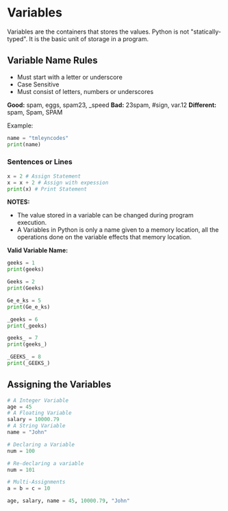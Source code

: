 # **Variables**
Variables are the containers that stores the values. Python is not "statically-typed". It is the basic unit of storage in a program.

## **Variable Name Rules**
* Must start with a letter or underscore
* Case Sensitive
* Must consist of letters, numbers or underscores

**Good:** spam, eggs, spam23, _speed
**Bad:** 23spam, #sign, var.12
**Different:** spam, Spam, SPAM

Example:
```py
name = "tmleyncodes"
print(name)
```

### Sentences or Lines
```py 
x = 2 # Assign Statement
x = x + 2 # Assign with expession
print(x) # Print Statement
```

**NOTES:**
* The value stored in a variable can be changed during program execution.
* A Variables in Python is only a name given to a memory location, all the operations done on the variable effects that memory location.

**Valid Variable Name:**
```py
geeks = 1
print(geeks)

Geeks = 2
print(Geeks)

Ge_e_ks = 5
print(Ge_e_ks)

_geeks = 6
print(_geeks)

geeks_ = 7
print(geeks_)

_GEEKS_ = 8
print(_GEEKS_)
```

## Assigning the Variables

```py
# A Integer Variable
age = 45
# A Floating Variable
salary = 10000.79
# A String Variable
name = "John"

# Declaring a Variable
num = 100

# Re-declaring a variable
num = 101

# Multi-Assignments
a = b = c = 10

age, salary, name = 45, 10000.79, "John"
```